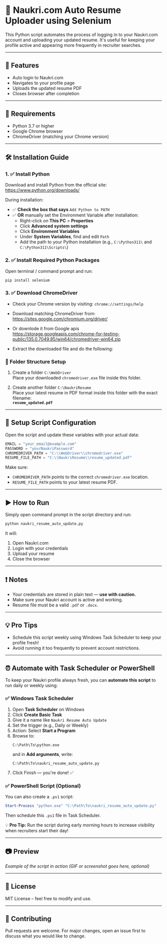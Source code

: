 # 🔄 Naukri.com Auto Resume Uploader using Selenium

This Python script automates the process of logging in to your Naukri.com account and uploading your updated resume. It's useful for keeping your profile active and appearing more frequently in recruiter searches.

---

## 🚀 Features

- Auto login to Naukri.com
- Navigates to your profile page
- Uploads the updated resume PDF
- Closes browser after completion

---

## 🧰 Requirements

- Python 3.7 or higher  
- Google Chrome browser  
- ChromeDriver (matching your Chrome version)

---

## 🛠️ Installation Guide

### 1. ✅ Install Python

Download and install Python from the official site:  
https://www.python.org/downloads/

During installation:

- ✅ **Check the box that says** `Add Python to PATH`  
- ✅ **OR** manually set the Environment Variable after installation:
  - Right-click on **This PC** > **Properties**
  - Click **Advanced system settings**
  - Click **Environment Variables**
  - Under **System Variables**, find and edit `Path`
  - Add the path to your Python installation (e.g., `C:\Python311\` and `C:\Python311\Scripts\`)

### 2. ✅ Install Required Python Packages

Open terminal / command prompt and run:

```bash
pip install selenium
```

### 3. ✅ Download ChromeDriver

- Check your Chrome version by visiting: `chrome://settings/help`
- Download matching ChromeDriver from:  
  https://sites.google.com/chromium.org/driver/
- Or downlode it from Google apis
  https://storage.googleapis.com/chrome-for-testing-public/135.0.7049.85/win64/chromedriver-win64.zip

- Extract the downloaded file and do the following:

### 📁 Folder Structure Setup

1. Create a folder `C:\WebDriver`  
   Place your downloaded `chromedriver.exe` file inside this folder.

2. Create another folder `C:\NaukriResume`  
   Place your latest resume in PDF format inside this folder with the exact filename:  
   **`resume_updated.pdf`**

---

## 📝 Setup Script Configuration

Open the script and update these variables with your actual data:

```python
EMAIL = "your_email@example.com"
PASSWORD = "yourNaukriPassword"
CHROMEDRIVER_PATH = "C:\\WebDriver\\chromedriver.exe"
RESUME_FILE_PATH = "C:\\NaukriResume\\resume_updated.pdf"
```

Make sure:

- `CHROMEDRIVER_PATH` points to the correct `chromedriver.exe` location.
- `RESUME_FILE_PATH` points to your latest resume PDF.

---

## ▶️ How to Run

Simply open command prompt in the script directory and run:

```bash
python naukri_resume_auto_update.py
```

It will:

1. Open Naukri.com
2. Login with your credentials
3. Upload your resume
4. Close the browser

---

## ❗ Notes

- Your credentials are stored in plain text — **use with caution.**
- Make sure your Naukri account is active and working.
- Resume file must be a valid `.pdf` or `.docx`.

---

## 💡 Pro Tips

- Schedule this script weekly using Windows Task Scheduler to keep your profile fresh!
- Avoid running it too frequently to prevent account restrictions.

---

## ⏰ Automate with Task Scheduler or PowerShell

To keep your Naukri profile always fresh, you can **automate this script** to run daily or weekly using:

### ✅ Windows Task Scheduler

1. Open **Task Scheduler** on Windows
2. Click **Create Basic Task**
3. Give it a name like `Naukri Resume Auto Update`
4. Set the trigger (e.g., Daily or Weekly)
5. Action: Select **Start a Program**
6. Browse to:
   ```
   C:\Path\To\python.exe
   ```
   and in **Add arguments**, write:
   ```
   C:\Path\To\naukri_resume_auto_update.py
   ```
7. Click Finish — you're done! ✅

### ✅ PowerShell Script (Optional)

You can also create a `.ps1` script:

```powershell
Start-Process "python.exe" "C:\Path\To\naukri_resume_auto_update.py"
```

Then schedule this `.ps1` file in Task Scheduler.

💡 **Pro Tip:** Run the script during early morning hours to increase visibility when recruiters start their day!

---

## 📷 Preview

_Example of the script in action (GIF or screenshot goes here, optional)_

---

## 📄 License

MIT License – feel free to modify and use.

---

## 🤝 Contributing

Pull requests are welcome. For major changes, open an issue first to discuss what you would like to change.

